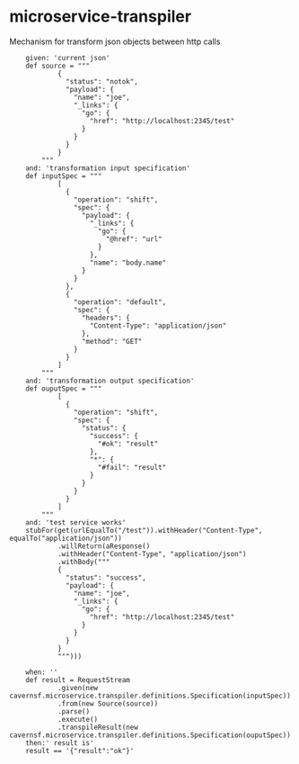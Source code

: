 # microservice-transpiler

Mechanism for transform json objects between  http calls

  
        given: 'current json'
        def source = """
                {
                  "status": "notok",
                  "payload": {
                    "name": "joe",
                    "_links": {
                      "go": {
                        "href": "http://localhost:2345/test"
                      }
                    }
                  }
                }
            """
        and: 'transformation input specification'
        def inputSpec = """
                [
                  {
                    "operation": "shift",
                    "spec": {
                      "payload": {
                        "_links": {
                          "go": {
                            "@href": "url"
                          }
                        },
                        "name": "body.name"
                      }
                    }
                  },
                  {
                    "operation": "default",
                    "spec": {
                      "headers": {
                        "Content-Type": "application/json"
                      },
                      "method": "GET"
                    }
                  }
                ]
            """
        and: 'transformation output specification'
        def ouputSpec = """
                [
                  {
                    "operation": "shift",
                    "spec": {
                      "status": {
                        "success": {
                          "#ok": "result"
                        },
                        "*": {
                          "#fail": "result"
                        }
                      }
                    }
                  }
                ]
            """
        and: 'test service works'
        stubFor(get(urlEqualTo("/test")).withHeader("Content-Type", equalTo("application/json"))
                .willReturn(aResponse()
                .withHeader("Content-Type", "application/json")
                .withBody("""
                {
                  "status": "success",
                  "payload": {
                    "name": "joe",
                    "_links": {
                      "go": {
                        "href": "http://localhost:2345/test"
                      }
                    }
                  }
                }
                """)))

        when: ''
        def result = RequestStream
                .given(new cavernsf.microservice.transpiler.definitions.Specification(inputSpec))
                .from(new Source(source))
                .parse()
                .execute()
                .transpileResult(new cavernsf.microservice.transpiler.definitions.Specification(ouputSpec))
        then:' result is'
        result == '{"result":"ok"}'
                
